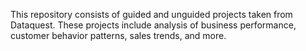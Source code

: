 This repository consists of guided and unguided projects taken from Dataquest. 
These projects include analysis of business performance, customer behavior patterns, sales trends, and more. 

